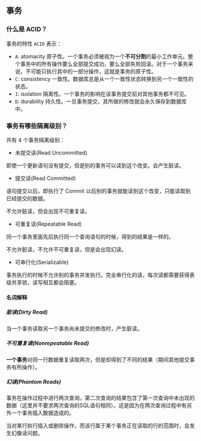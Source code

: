 ## 事务

### 什么是 ACID？

事务的特性 `ACID` 表示：

- `A`: atomacity 原子性。一个事务必须被视为一个**不可分割**的最小工作单元。整个事务中的所有操作要么全部提交成功，要么全部失败回滚。对于一个事务来说，不可能只执行其中的一部分操作，这就是事务的原子性。
- `C`: consistency 一致性。数据库总是从一个一致性状态转换到另一个一致性的状态。
- `I`: isolation 隔离性。一个事务的影响在该事务提交前对其他事务都不可见。
- `D`: durability 持久性。一旦事务提交，其所做的修改就会永久保存到数据库中。

### 事务有哪些隔离级别？

共有 4 个事务隔离级别：

- 未提交读(Read Uncommitted)

即使一个更新语句没有提交，但是别的事务可以读到这个改变。会产生脏读。

- 提交读(Read Committed)

语句提交以后，即执行了 Commit 以后别的事务就能读到这个改变，只能读取到已经提交的数据。

不允许脏读，但会出现不可重复读。

- 可重复读(Repeatable Read)

同一个事务里面先后执行同一个查询语句的时候，得到的结果是一样的。

不允许脏读，不允许不可重复读，但是会出现幻读。

- 可串行化(Serializable)

事务执行的时候不允许别的事务并发执行。完全串行化的读，每次读都需要获得表级共享锁，读写相互都会阻塞。

#### 名词解释

##### 脏读(Dirty Read)

当一个事务读取另一个事务尚未提交的修改时，产生脏读。

##### 不可重复读(Nonrepeatable Read)

**一个事务**对同一行数据重复读取两次，但是却得到了不同的结果（期间其他提交事务有所操作）。

##### 幻读(Phantom Reads)

事务在操作过程中进行两次查询，第二次查询的结果包含了第一次查询中未出现的数据（这里并不要求两次查询的SQL语句相同）。这是因为在两次查询过程中有另外一个事务插入数据造成的。

当对某行执行插入或删除操作，而该行属于某个事务正在读取的行的范围时，会发生幻像读问题。
